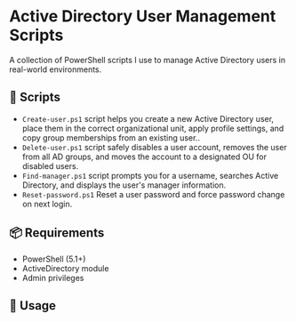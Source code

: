 # Active Directory User Management Scripts

A collection of PowerShell scripts I use to manage Active Directory users in real-world environments.

## 🔧 Scripts

- `Create-user.ps1` script helps you create a new Active Directory user, place them in the correct organizational unit, apply profile settings, and copy group memberships from an existing user..
- `Delete-user.ps1` script safely disables a user account, removes the user from all AD groups, and moves the account to a designated OU for disabled users.
- `Find-manager.ps1` script prompts you for a username, searches Active Directory, and displays the user's manager information.
- `Reset-password.ps1` Reset a user password and force password change on next login.

## 📦 Requirements

- PowerShell (5.1+)
- ActiveDirectory module
- Admin privileges

## 🚀 Usage

```powershell
